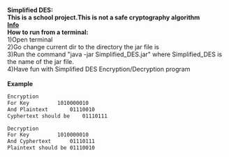 <b>Simplified DES:</b></br>
<b>This is a school project.This is not a safe cryptography algorithm</b></br>
<b><a href="https://en.wikipedia.org/wiki/Data_Encryption_Standard#Simplified_DES">Info</a></b></br>
<b>How to run from a terminal:</b>
</br>
1)Open terminal</br>
2)Go change current dir to the directory the jar file is</br>
3)Run the command "java -jar Simplified_DES.jar" where Simplified_DES is the name of the jar file.</br>
4)Have fun  with Simplified DES Encryption/Decryption program</br>
</br>
<b>Example</b>
```bash
Encryption
For Key			1010000010
And Plaintext		01110010
Cyphertext should be	01110111
```
```bash
Decryption
For Key			1010000010
And Cyphertext		01110111
Plaintext should be	01110010
```
